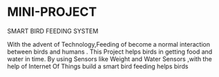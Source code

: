 # MINI-PROJECT
SMART BIRD FEEDING SYSTEM 

With the advent of Technology,Feeding of become a normal interaction between birds and humans . This Project helps birds in getting food and water in time.
By using Sensors like Weight and Water Sensors ,with the help of Internet Of Things build a smart bird feeding helps birds
